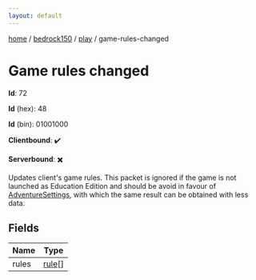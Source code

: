```yaml
---
layout: default
---
```


[home](/)  /  [bedrock150](/protocol/bedrock150)  /  [play](/protocol/bedrock150/play)  /  game-rules-changed

# Game rules changed

**Id**: 72

**Id** (hex): 48

**Id** (bin): 01001000

**Clientbound**: ✔️

**Serverbound**: ✖️

Updates client's game rules. This packet is ignored if the game is not launched as Education Edition and should be avoid in favour of [AdventureSettings](#play_adventure-settings), with which the same result can be obtained with less data.

## Fields

Name | Type
---|---
rules | [rule](/protocol/bedrock150/types/rule)[]

